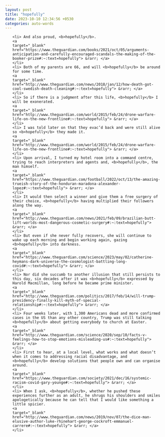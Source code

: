```yaml
---
layout: post
title: "hopefully"
date: 2023-10-10 12:34:56 +0530
categories: auto-words
---
```

<ol>

    <li> And also proud, <b>hopefully</b>.
    <a 
    target="_blank" 
    href="https://www.theguardian.com/books/2021/oct/05/arguments-anticipation-and-carefully-encouraged-scandals-the-making-of-the-booker-prize#:~:text=hopefully"> &rarr; </a>
    </li>
    <li> Both of my parents are 66, and will <b>hopefully</b> be around for some time.
    <a 
    target="_blank" 
    href="http://www.theguardian.com/news/2018/jan/12/how-death-got-cool-swedish-death-cleaning#:~:text=hopefully"> &rarr; </a>
    </li>
    <li> So if there is a judgment after this life, <b>hopefully</b> I will be exonerated.
    <a 
    target="_blank" 
    href="http://www.theguardian.com/world/2015/feb/24/drone-warfare-life-on-the-new-frontline#:~:text=hopefully"> &rarr; </a>
    </li>
    <li> I was told later on that they evac’d back and were still alive so <b>hopefully</b> they made it.
    <a 
    target="_blank" 
    href="http://www.theguardian.com/world/2015/feb/24/drone-warfare-life-on-the-new-frontline#:~:text=hopefully"> &rarr; </a>
    </li>
    <li> Upon arrival, I turned my hotel room into a command centre, trying to reach interpreters and agents and, <b>hopefully</b>, the man himself.
    <a 
    target="_blank" 
    href="https://www.theguardian.com/football/2022/oct/13/the-amazing-trueish-story-of-the-honduran-maradona-alexander-lopez#:~:text=hopefully"> &rarr; </a>
    </li>
    <li> It would then select a winner and give them a free surgery of their choice, <b>hopefully</b> having multiplied their followers along the way.
    <a 
    target="_blank" 
    href="http://www.theguardian.com/news/2021/feb/09/brazilian-butt-lift-worlds-most-dangerous-cosmetic-surgery#:~:text=hopefully"> &rarr; </a>
    </li>
    <li> But even if she never fully recovers, she will continue to wake up each morning and begin working again, gazing <b>hopefully</b> into darkness.
    <a 
    target="_blank" 
    href="https://www.theguardian.com/science/2023/may/02/catherine-heymans-dark-universe-the-cosmologist-battling-long-covid#:~:text=hopefully"> &rarr; </a>
    </li>
    <li> Nor did she succumb to another illusion that still persists to this day, six decades after it was <b>hopefully</b> expressed by Harold Macmillan, long before he became prime minister.
    <a 
    target="_blank" 
    href="http://www.theguardian.com/politics/2017/feb/14/will-trump-presidency-finally-kill-myth-of-special-relationship#:~:text=hopefully"> &rarr; </a>
    </li>
    <li> Four weeks later, with 1,300 Americans dead and more confirmed cases in the US than any other country, Trump was still talking <b>hopefully</b> about getting everybody to church at Easter.
    <a 
    target="_blank" 
    href="http://www.theguardian.com/science/2020/sep/10/facts-v-feelings-how-to-stop-emotions-misleading-us#:~:text=hopefully"> &rarr; </a>
    </li>
    <li> First to hear, at a local level, what works and what doesn’t when it comes to addressing racial disadvantage, and <b>hopefully</b> develop solutions that people own and can organise around.
    <a 
    target="_blank" 
    href="https://www.theguardian.com/society/2021/dec/16/systemic-racism-covid-gary-younge#:~:text=hopefully"> &rarr; </a>
    </li>
    <li> When I ask, <b>hopefully</b>, whether he pushed these experiences further as an adult, he shrugs his shoulders and smiles apologetically because he can tell that I would like something a little spicier.
    <a 
    target="_blank" 
    href="http://www.theguardian.com/news/2019/nov/07/the-dice-man-elusive-author-luke-rhinehart-george-cockroft-emmanuel-carrere#:~:text=hopefully"> &rarr; </a>
    </li>